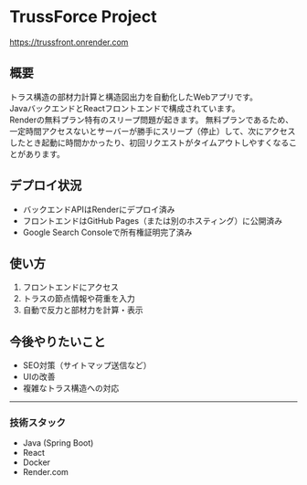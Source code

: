 # TrussForce Project  
https://trussfront.onrender.com

## 概要
トラス構造の部材力計算と構造図出力を自動化したWebアプリです。  
JavaバックエンドとReactフロントエンドで構成されています。  
Renderの無料プラン特有のスリープ問題が起きます。
無料プランであるため、一定時間アクセスないとサーバーが勝手にスリープ（停止）して、次にアクセスしたとき起動に時間かかったり、初回リクエストがタイムアウトしやすくなることがあります。  

## デプロイ状況
- バックエンドAPIはRenderにデプロイ済み  
- フロントエンドはGitHub Pages（または別のホスティング）に公開済み  
- Google Search Consoleで所有権証明完了済み

## 使い方
1. フロントエンドにアクセス  
2. トラスの節点情報や荷重を入力  
3. 自動で反力と部材力を計算・表示

## 今後やりたいこと
- SEO対策（サイトマップ送信など）  
- UIの改善  
- 複雑なトラス構造への対応

---

### 技術スタック
- Java (Spring Boot)  
- React  
- Docker  
- Render.com

